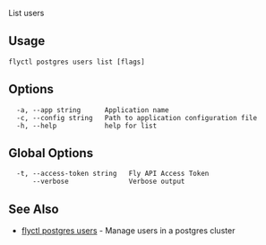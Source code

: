 List users


## Usage
~~~
flyctl postgres users list [flags]
~~~

## Options

~~~
  -a, --app string      Application name
  -c, --config string   Path to application configuration file
  -h, --help            help for list
~~~

## Global Options

~~~
  -t, --access-token string   Fly API Access Token
      --verbose               Verbose output
~~~

## See Also

* [flyctl postgres users](/docs/flyctl/postgres-users/)	 - Manage users in a postgres cluster

